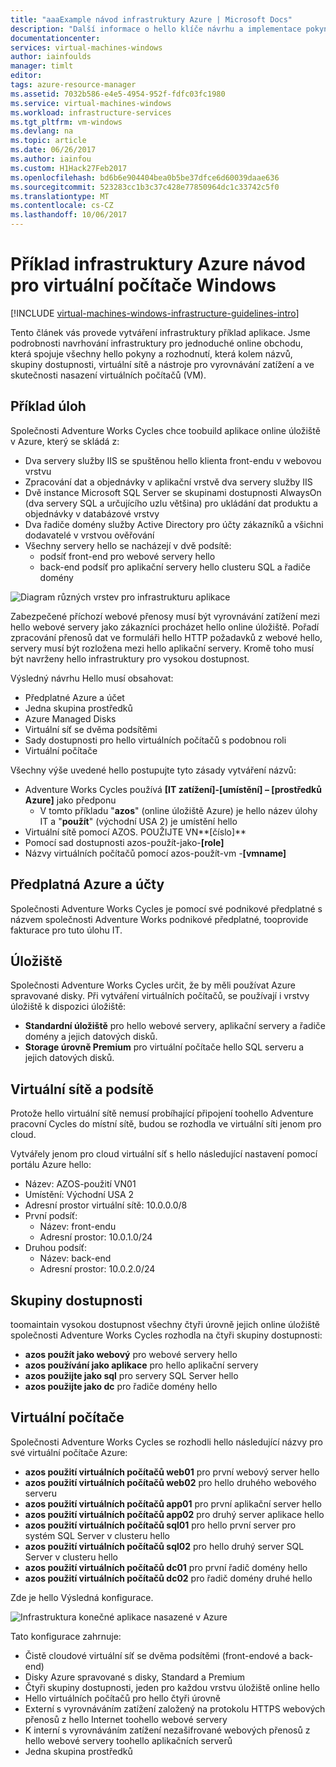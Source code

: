 ```yaml
---
title: "aaaExample návod infrastruktury Azure | Microsoft Docs"
description: "Další informace o hello klíče návrhu a implementace pokyny pro nasazení infrastruktury příklad v Azure."
documentationcenter: 
services: virtual-machines-windows
author: iainfoulds
manager: timlt
editor: 
tags: azure-resource-manager
ms.assetid: 7032b586-e4e5-4954-952f-fdfc03fc1980
ms.service: virtual-machines-windows
ms.workload: infrastructure-services
ms.tgt_pltfrm: vm-windows
ms.devlang: na
ms.topic: article
ms.date: 06/26/2017
ms.author: iainfou
ms.custom: H1Hack27Feb2017
ms.openlocfilehash: bd6b6e904404bea0b5be37dfce6d60039daae636
ms.sourcegitcommit: 523283cc1b3c37c428e77850964dc1c33742c5f0
ms.translationtype: MT
ms.contentlocale: cs-CZ
ms.lasthandoff: 10/06/2017
---
```

# <a name="example-azure-infrastructure-walkthrough-for-windows-vms"></a>Příklad infrastruktury Azure návod pro virtuální počítače Windows

[!INCLUDE [virtual-machines-windows-infrastructure-guidelines-intro](../../../includes/virtual-machines-windows-infrastructure-guidelines-intro.md)]

Tento článek vás provede vytváření infrastruktury příklad aplikace. Jsme podrobnosti navrhování infrastruktury pro jednoduché online obchodu, která spojuje všechny hello pokyny a rozhodnutí, která kolem názvů, skupiny dostupnosti, virtuální sítě a nástroje pro vyrovnávání zatížení a ve skutečnosti nasazení virtuálních počítačů (VM).

## <a name="example-workload"></a>Příklad úloh
Společnosti Adventure Works Cycles chce toobuild aplikace online úložiště v Azure, který se skládá z:

* Dva servery služby IIS se spuštěnou hello klienta front-endu v webovou vrstvu
* Zpracování dat a objednávky v aplikační vrstvě dva servery služby IIS
* Dvě instance Microsoft SQL Server se skupinami dostupnosti AlwaysOn (dva servery SQL a určujícího uzlu většina) pro ukládání dat produktu a objednávky v databázové vrstvy
* Dva řadiče domény služby Active Directory pro účty zákazníků a všichni dodavatelé v vrstvou ověřování
* Všechny servery hello se nacházejí v dvě podsítě:
  * podsíť front-end pro webové servery hello 
  * back-end podsíť pro aplikační servery hello clusteru SQL a řadiče domény

![Diagram různých vrstev pro infrastrukturu aplikace](./media/infrastructure-example/example-tiers.png)

Zabezpečené příchozí webové přenosy musí být vyrovnávání zatížení mezi hello webové servery jako zákazníci procházet hello online úložiště. Pořadí zpracování přenosů dat ve formuláři hello HTTP požadavků z webové hello, servery musí být rozložena mezi hello aplikační servery. Kromě toho musí být navrženy hello infrastruktury pro vysokou dostupnost.

Výsledný návrhu Hello musí obsahovat:

* Předplatné Azure a účet
* Jedna skupina prostředků
* Azure Managed Disks
* Virtuální síť se dvěma podsítěmi
* Sady dostupnosti pro hello virtuálních počítačů s podobnou roli
* Virtuální počítače

Všechny výše uvedené hello postupujte tyto zásady vytváření názvů:

* Adventure Works Cycles používá **[IT zatížení]-[umístění] – [prostředků Azure]** jako předponu
  * V tomto příkladu "**azos**" (online úložiště Azure) je hello název úlohy IT a "**použít**" (východní USA 2) je umístění hello
* Virtuální sítě pomocí AZOS. POUŽIJTE VN**[číslo]**
* Pomocí sad dostupnosti azos-použít-jako-**[role]**
* Názvy virtuálních počítačů pomocí azos-použít-vm -**[vmname]**

## <a name="azure-subscriptions-and-accounts"></a>Předplatná Azure a účty
Společnosti Adventure Works Cycles je pomocí své podnikové předplatné s názvem společnosti Adventure Works podnikové předplatné, tooprovide fakturace pro tuto úlohu IT.

## <a name="storage"></a>Úložiště
Společnosti Adventure Works Cycles určit, že by měli používat Azure spravované disky. Při vytváření virtuálních počítačů, se používají i vrstvy úložiště k dispozici úložiště:

* **Standardní úložiště** pro hello webové servery, aplikační servery a řadiče domény a jejich datových disků.
* **Storage úrovně Premium** pro virtuální počítače hello SQL serveru a jejich datových disků.

## <a name="virtual-network-and-subnets"></a>Virtuální sítě a podsítě
Protože hello virtuální sítě nemusí probíhající připojení toohello Adventure pracovní Cycles do místní sítě, budou se rozhodla ve virtuální síti jenom pro cloud.

Vytvářely jenom pro cloud virtuální síť s hello následující nastavení pomocí portálu Azure hello:

* Název: AZOS-použití VN01
* Umístění: Východní USA 2
* Adresní prostor virtuální sítě: 10.0.0.0/8
* První podsíť:
  * Název: front-endu
  * Adresní prostor: 10.0.1.0/24
* Druhou podsíť:
  * Název: back-end
  * Adresní prostor: 10.0.2.0/24

## <a name="availability-sets"></a>Skupiny dostupnosti
toomaintain vysokou dostupnost všechny čtyři úrovně jejich online úložiště společnosti Adventure Works Cycles rozhodla na čtyři skupiny dostupnosti:

* **azos použít jako webový** pro webové servery hello
* **azos používání jako aplikace** pro hello aplikační servery
* **azos použijte jako sql** pro servery SQL Server hello
* **azos použijte jako dc** pro řadiče domény hello

## <a name="virtual-machines"></a>Virtuální počítače
Společnosti Adventure Works Cycles se rozhodli hello následující názvy pro své virtuální počítače Azure:

* **azos použití virtuálních počítačů web01** pro první webový server hello
* **azos použití virtuálních počítačů web02** pro hello druhého webového serveru
* **azos použití virtuálních počítačů app01** pro první aplikační server hello
* **azos použití virtuálních počítačů app02** pro druhý server aplikace hello
* **azos použití virtuálních počítačů sql01** pro hello první server pro systém SQL Server v clusteru hello
* **azos použití virtuálních počítačů sql02** pro hello druhý server SQL Server v clusteru hello
* **azos použití virtuálních počítačů dc01** pro první řadič domény hello
* **azos použití virtuálních počítačů dc02** pro řadič domény druhé hello

Zde je hello Výsledná konfigurace.

![Infrastruktura konečné aplikace nasazené v Azure](./media/infrastructure-example/example-config.png)

Tato konfigurace zahrnuje:

* Čistě cloudové virtuální síť se dvěma podsítěmi (front-endové a back-end)
* Disky Azure spravované s disky, Standard a Premium
* Čtyři skupiny dostupnosti, jeden pro každou vrstvu úložiště online hello
* Hello virtuálních počítačů pro hello čtyři úrovně
* Externí s vyrovnáváním zatížení založený na protokolu HTTPS webových přenosů z hello Internet toohello webové servery
* K interní s vyrovnáváním zatížení nezašifrované webových přenosů z hello webové servery toohello aplikačních serverů
* Jedna skupina prostředků